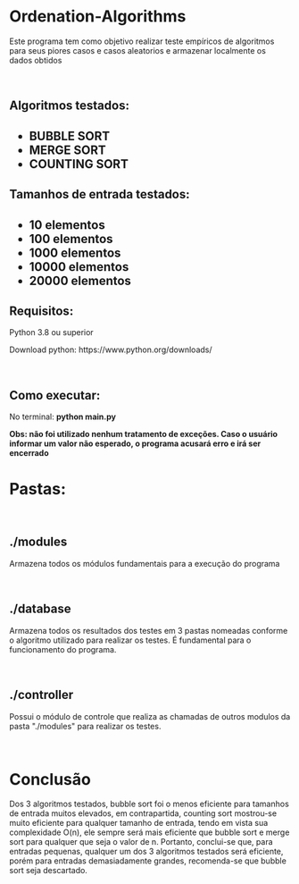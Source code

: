 # Ordenation-Algorithms
<p>Este programa tem como objetivo realizar teste empíricos de algoritmos para seus piores casos e casos aleatorios e armazenar localmente os dados obtidos</p>
<br>
<h2>Algoritmos testados:<h2>
<ul>
    <li>BUBBLE SORT</li>
    <li>MERGE SORT</li>
    <li>COUNTING SORT</li>
</ul>
<h2>Tamanhos de entrada testados:<h2>
<ul>
    <li>10 elementos</li>
    <li>100 elementos</li>
    <li>1000 elementos</li>
    <li>10000 elementos</li>
    <li>20000 elementos</li>
</ul>
    
<h2>Requisitos:</h2>
<p>Python 3.8 ou superior</p>
<p>Download python: https://www.python.org/downloads/</p>

<br>
<h2>Como executar:</h2>
<p>No terminal:  <strong> python main.py</strong></p>
<p><strong>Obs: não foi utilizado nenhum tratamento de exceções. Caso o usuário informar um valor não esperado, o programa acusará erro e irá ser encerrado</strong>

<br>
<h1>Pastas:</h1>
<br>

<h2>./modules</h2>
<p>Armazena todos os módulos fundamentais para a execução do programa</p>
<br>

<h2>./database</h2>
<p>Armazena todos os resultados dos testes em 3 pastas nomeadas conforme o algoritmo utilizado para realizar os testes. É fundamental para o funcionamento do programa.</p>
<br>

<h2>./controller</h2>
<p>Possui o módulo de controle que realiza as chamadas de outros modulos da pasta "./modules" para realizar os testes.</p>

    
<br>
<h1>Conclusão</h1>
<p>Dos 3 algoritmos testados, bubble sort foi o menos eficiente para tamanhos de entrada muitos elevados, em contrapartida, counting sort mostrou-se muito eficiente para qualquer tamanho de entrada, tendo em vista sua complexidade O(n), ele sempre será mais eficiente que bubble sort e merge sort para qualquer que seja o valor de n. Portanto, conclui-se que, para entradas pequenas, qualquer um dos 3 algoritmos testados será eficiente, porém para entradas demasiadamente grandes, recomenda-se que bubble sort seja descartado.</p>
